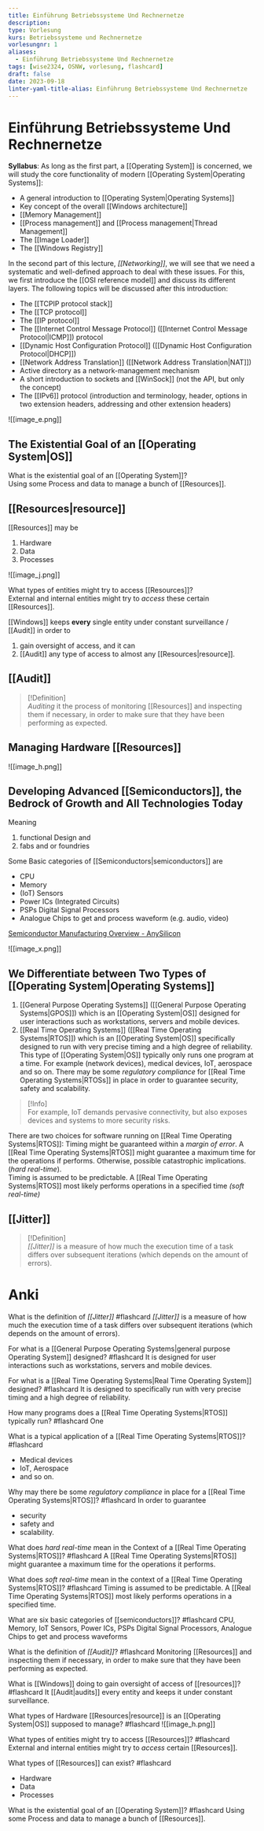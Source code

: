 ```yaml
---
title: Einführung Betriebssysteme Und Rechnernetze
description: 
type: Vorlesung
kurs: Betriebssysteme und Rechnernetze
vorlesungnr: 1
aliases:
  - Einführung Betriebssysteme Und Rechnernetze
tags: [wise2324, OSNW, vorlesung, flashcard]
draft: false
date: 2023-09-18
linter-yaml-title-alias: Einführung Betriebssysteme Und Rechnernetze
---
```


# Einführung Betriebssysteme Und Rechnernetze

**Syllabus**: As long as the first part, a [[Operating System]] is concerned, we will study the core functionality of modern [[Operating System|Operating Systems]]:

- A general introduction to [[Operating System|Operating Systems]]
- Key concept of the overall [[Windows architecture]]
- [[Memory Management]]
- [[Process management]] and [[Process management|Thread Management]]
- The [[Image Loader]]
- The [[Windows Registry]]

In the second part of this lecture, *[[Networking]]*, we will see that we need a systematic and well-defined approach to deal with these issues. For this, we first introduce the [[OSI reference model]] and discuss its different layers. The following topics will be discussed after this introduction:

- The [[TCPIP protocol stack]]
- The [[TCP protocol]] 
- The [[IP protocol]] 
- The [[Internet Control Message Protocol]] ([[Internet Control Message Protocol|ICMP]]) protocol
- [[Dynamic Host Configuration Protocol]] ([[Dynamic Host Configuration Protocol|DHCP]])
- [[Network Address Translation]] ([[Network Address Translation|NAT]])
- Active directory as a network-management mechanism
- A short introduction to sockets and [[WinSock]] (not the API, but only the concept)
- The [[IPv6]] protocol (introduction and terminology, header, options in two extension headers, addressing and other extension headers)

![[image_e.png]]

## The Existential Goal of an [[Operating System|OS]]

What is the existential goal of an [[Operating System]]?  
Using some Process and data to manage a bunch of [[Resources]].

## [[Resources|resource]]

[[Resources]] may be

1. Hardware
2. Data
3. Processes

![[image_j.png]]

What types of entities might try to access [[Resources]]?  
External and internal entities might try to *access* these certain [[Resources]].

[[Windows]] keeps **every** single entity under constant surveillance / [[Audit]] in order to 
1. gain oversight of access, and it can
2. [[Audit]] any type of access to almost any [[Resources|resource]]. 

## [[Audit]]

> [!Definition]  
> *Auditing* it the process of monitoring [[Resources]] and inspecting them if necessary, in order to make sure that they have been performing as expected.

## Managing Hardware [[Resources]]

![[image_h.png]]

## Developing Advanced [[Semiconductors]], the Bedrock of Growth and All Technologies Today

Meaning 

1. functional Design and 
2. fabs and or foundries

Some Basic categories of [[Semiconductors|semiconductors]] are

- CPU
- Memory
- (IoT) Sensors
- Power ICs (Integrated Circuits)
- PSPs Digital Signal Processors
- Analogue Chips to get and process waveform (e.g. audio, video)

[Semiconductor Manufacturing Overview - AnySilicon](https://anysilicon.com/semiconductor-manufacturing-overview/)

![[image_x.png]]

## We Differentiate between Two Types of [[Operating System|Operating Systems]]

1. [[General Purpose Operating Systems]] ([[General Purpose Operating Systems|GPOS]]) which is an [[Operating System|OS]] designed for user interactions such as workstations, servers and mobile devices.
2. [[Real Time Operating Systems]] ([[Real Time Operating Systems|RTOS]]) which is an [[Operating System|OS]] specifically designed to run with very precise timing and a high degree of reliability. This type of [[Operating System|OS]] typically only runs one program at a time. For example (network devices), medical devices, IoT, aerospace and so on. There may be some *regulatory compliance* for [[Real Time Operating Systems|RTOSs]] in place in order to guarantee security, safety and scalability.

> [!Info]  
> For example, IoT demands pervasive connectivity, but also exposes devices and systems to more security risks.

There are two choices for software running on [[Real Time Operating Systems|RTOS]]: Timing might be guaranteed within a *margin of error*. A [[Real Time Operating Systems|RTOS]] might guarantee a maximum time for the operations if performs. Otherwise, possible catastrophic implications. (*hard real-time*).  
Timing is assumed to be predictable. A [[Real Time Operating Systems|RTOS]] most likely performs operations in a specified time *(soft real-time)*

## [[Jitter]]

> [!Definition]  
> *[[Jitter]]* is a measure of how much the execution time of a task differs over subsequent iterations (which depends on the amount of errors).

# Anki

What is the definition of *[[Jitter]]* #flashcard
*[[Jitter]]* is a measure of how much the execution time of a task differs over subsequent iterations (which depends on the amount of errors).
<!--ID: 1705588835056-->

For what is a [[General Purpose Operating Systems|general purpose Operating System]] designed? #flashcard
It is designed for user interactions such as workstations, servers and mobile devices.
<!--ID: 1705588835049-->

For what is a [[Real Time Operating Systems|Real Time Operating System]] designed? #flashcard
It is designed to specifically run with very precise timing and a high degree of reliability.
<!--ID: 1705588835050-->

How many programs does a [[Real Time Operating Systems|RTOS]] typically run? #flashcard
One
<!--ID: 1705588835051-->

What is a typical application of a [[Real Time Operating Systems|RTOS]]? #flashcard
- Medical devices 
- IoT, Aerospace 
- and so on.
<!--ID: 1705588835052-->

Why may there be some *regulatory compliance* in place for a [[Real Time Operating Systems|RTOS]]? #flashcard
In order to guarantee 
- security
- safety and 
- scalability.
<!--ID: 1705588835053-->

What does *hard real-time* mean in the Context of a [[Real Time Operating Systems|RTOS]]? #flashcard
A [[Real Time Operating Systems|RTOS]] might guarantee a maximum time for the operations it performs.
<!--ID: 1705588835054-->

What does *soft real-time* mean in the context of a [[Real Time Operating Systems|RTOS]]? #flashcard
Timing is assumed to be predictable. A [[Real Time Operating Systems|RTOS]] most likely performs operations in a specified time.
<!--ID: 1705588835055-->

What are six basic categories of [[semiconductors]]? #flashcard
CPU, Memory, IoT Sensors, Power ICs, PSPs Digital Signal Processors, Analogue Chips to get and process waveforms
<!--ID: 1705588835048-->

What is the definition of *[[Audit]]*? #flashcard
Monitoring [[Resources]] and inspecting them if necessary, in order to make sure that they have been performing as expected.
<!--ID: 1705588835046-->

What is [[Windows]] doing to gain oversight of access of [[resources]]? #flashcard
It [[Audit|audits]] every entity and keeps it under constant surveillance.
<!--ID: 1705588835045-->

What types of Hardware [[Resources|resource]] is an [[Operating System|OS]] supposed to manage? #flashcard
![[image_h.png]]
<!--ID: 1705588835047-->

What types of entities might try to access [[Resources]]? #flashcard
External and internal entities might try to *access* certain [[Resources]].
<!--ID: 1705588835044-->

What types of [[Resources]] can exist? #flashcard
- Hardware
- Data 
- Processes
<!--ID: 1705588835043-->

What is the existential goal of an [[Operating System]]? #flashcard
Using some Process and data to manage a bunch of [[Resources]].
<!--ID: 1705588835040-->